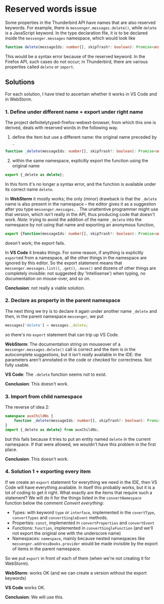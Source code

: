 # Reserved words issue
Some properties in the Thunderbird API have names that are also reserved keywords. For example, there is `messenger.messages.delete()`, while `delete` is a JavaScript keyword. In the type declaration file, it is to be declared inside the `messenger.messages` namespace, which would look like

```ts
function delete(messageIds: number[], skipTrash?: boolean): Promise<any>; // TypeScript error
```

This would be a syntax error because of the reserved keyword. In the Firefox API, such cases do not occur; in Thunderbird, there are various properties called `delete` or `import`.

## Solutions
For each solution, I have tried to ascertain whether it works in VS Code and in WebStorm.

### 1. Define under different name + export under right name
The project definitelytyped-firefox-webext-browser, from which this one is derived, deals with reserved words in the following way.

1. define the item but use a different name: the original name preceded by `_`
  ```ts
  function _delete(messageIds: number[], skipTrash?: boolean): Promise<any>;
```
2. within the same namespace, explicitly export the function using the original name
  ```ts
  export {_delete as delete};
  ```

In this form it's no longer a syntax error, and the function is available under its correct name `delete`.

In **WebStorm** it mostly works; the only (minor) drawback is that the `_delete` name is also present in the namespace – the editor gives it as a suggestion after you type `messenger.messages.` . The unattentive programmer might use that version, which isn't really in the API, thus producing code that doesn't work. *Note*: trying to avoid the addition of the name `_delete` into the namespace by not using that name and exporting an anonymous function,

```ts
export {function(messageIds: number[], skipTrash?: boolean): Promise<any> as delete};
```

doesn't work; the export fails.

In **VS Code** it breaks things. For some reason, if anything is explicitly `export`ed from a namespace, all the other things in the namespace are ignored by this editor. So the export statement means that `messenger.messages.list()`, `.get()`, `.move()` and dozens of other things are completely invisible: not suggested (by 'Intellisense') when typing, no documentation on mouse-over, and so on.

**Conclusion**: not really a viable solution.

### 2. Declare as property in the parent namespace
The next thing we try is to declare it again under another name `_delete` and then, in the parent namespace `messenger`, we put

```ts
messages['delete'] = messages._delete;
```

so there's no `export` statement that can trip up VS Code.

**WebStorm**: The documentation string on mouseover of a `messenger.messages.delete()` call is correct and the item is in the autocomplete suggestions, but it isn't *really* available in the IDE: the parameters aren't annotated in the code or checked for correctness. Not fully usable.

**VS Code**: The `.delete` function seems not to exist.

**Conclusion**: This doesn't work.

### 3. Import from child namespace
The reverse of idea 2:

```ts
namespace auxChildNs {
    function _delete(messageIds: number[], skipTrash?: boolean): Promise<any>;
}
import {_delete as delete} from auxChildNs;
```

but this fails because it tries to put an entity named `delete` in the current namespace. If that were allowed, we wouldn't have this problem in the first place.

**Conclusion**: This doesn't work.

### 4. Solution 1 + exporting every item
If we create an `export` statement for everything we need in the IDE, then VS Code will have everything available. In itself this probably works, but it is a lot of coding to get it right. What exactly are the items that require such a statement? We will do it for the things listed in the `convertNamespace` function below the comment *Convert everything*:

* Types: with keyword `type` or `interface`, implemented in the `covertType`, `convertTypes` and `convertSingleEvent` methods. 
* Properties: `const`, implemented in `convertProperties` and `convertEvent`
* Functions: `function`, implemented in `convertSingleFunction` (and we'll not export the original one with the underscore name)
* Namespaces: `namespace`, mainly because nested namespaces like `messenger.addressBooks.provider` would be made invisible by the export of items in the parent namespace.

So we put `export` in front of each of them (when we're not creating it for WebStorm).

**WebStorm**: works OK (and we can create a version without the export keywords)

**VS Code** works OK.

**Conclusion**: We will use this.


